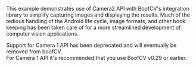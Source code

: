 This example demonstrates use of Camera2 API with BoofCV's integration library to simplify 
capturing images and displaying the results. Much of the tedious handling of the Android
life cycle, image formats, and other book keeping has been taken care of for a more streamlined 
development of computer vision applications.

Support for Camera 1 API has been deprecated and will eventually be removed from boofCV.  
For Camera 1 API it's recommended that you use BoofCV v0.29 or earlier.